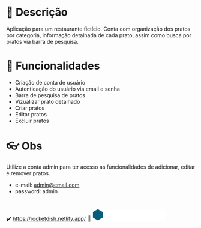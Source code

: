 
# :scroll: Descrição

Aplicação para um restaurante fictício. 
Conta com organização dos pratos por categoria, informação detalhada de cada prato, assim como busca por pratos via barra de pesquisa. 


# :wrench: Funcionalidades

- Criação de conta de usuário
- Autenticação do usuário via email e senha
- Barra de pesquisa de pratos
- Vizualizar prato detalhado
- Criar pratos
- Editar pratos
- Excluir pratos

# :eyeglasses: Obs

Utilize a conta admin para ter acesso as funcionalidades de adicionar, editar e remover pratos.

- e-mail: admin@email.com
- password: admin

#

:heavy_check_mark: https://rocketdish.netlify.app/   || ![logo marca do food explorer](./src/assets/img/logo_full.png)

